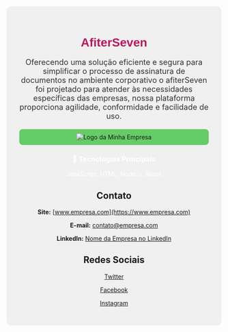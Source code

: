 <!-- Início do README.md do GitHub -->

<div style="text-align: center; padding: 30px; background-color: #f0f0f0; border-radius: 10px;">
<h1 style="color: #be185d; font-family: 'Arial', sans-serif;">AfiterSeven </h1>
<p style="font-size: 18px; color: #333;"> Oferecendo uma solução eficiente e segura para simplificar o processo de assinatura de documentos no ambiente corporativo o afiterSeven foi projetado para atender às necessidades específicas das empresas, nossa plataforma proporciona agilidade, conformidade e facilidade de uso.</p>

<div style="display: flex; justify-content: space-around; margin-top: 20px;">
   <div style="flex: 1; padding: 10px; background-color: #66cc66; border-radius: 8px; text-align: center;">
      <img src="" alt="Logo da Minha Empresa">
   </div>
</div>

<h3 style="color: #ffff;">🚀 Tecnologias Principais </h3>
<p style="color: #fff;">JavaScript, HTML, Node.js, React</p>
 
## Contato
**Site:** [www.empresa.com](https://www.empresa.com)

**E-mail:** contato@empresa.com

**LinkedIn:** [Nome da Empresa no LinkedIn](https://www.linkedin.com/company/nome-da-empresa)

 ## Redes Sociais
  [Twitter](https://twitter.com/nome-da-empresa)
  
  [Facebook](https://www.facebook.com/nome-da-empresa)
  
  [Instagram](https://www.instagram.com/nome-da-empresa)
  





